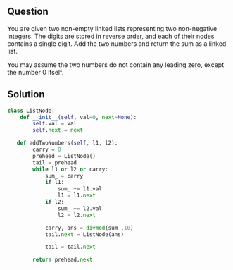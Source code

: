 ## Question

You are given two non-empty linked lists representing two non-negative integers. The digits are stored in reverse order, and each of their nodes contains a single digit. Add the two numbers and return the sum as a linked list.

You may assume the two numbers do not contain any leading zero, except the number 0 itself.

## Solution

```python
class ListNode:
    def __init__(self, val=0, next=None):
        self.val = val
        self.next = next
```

```python
   def addTwoNumbers(self, l1, l2):
        carry = 0
        prehead = ListNode()
        tail = prehead
        while l1 or l2 or carry:
            sum_ = carry
            if l1:
                sum_ += l1.val
                l1 = l1.next
            if l2:
                sum_ += l2.val
                l2 = l2.next

            carry, ans = divmod(sum_,10)
            tail.next = ListNode(ans)

            tail = tail.next

        return prehead.next
```
